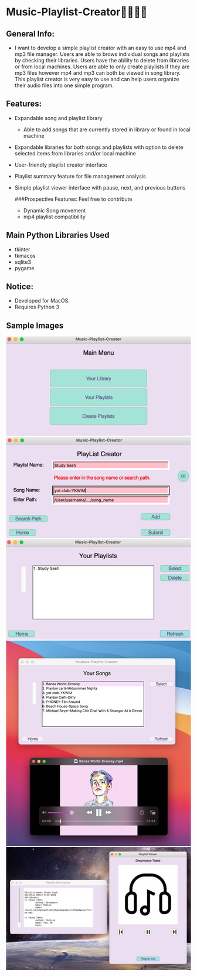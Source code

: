 # Music-Playlist-Creator🎷🎸🎶🎵

## General Info:
* I want to develop a simple playlist creator with an easy to use mp4 and mp3 file manager. 
  Users are able to brows individual songs and playlists by checking their libraries. Users have the ability to delete from libraries or from local machines. 
  Users are able to only create playlists if they are mp3 files however mp4 and mp3 can both be viewed in song library. This playlist creator is very easy to use and can
  help users organize their audio files into one simple program. 

## Features:
* Expandable song and playlist library
  * Able to add songs that are currently stored in library or found in local machine

* Expandable libraries for both songs and playlists with option to delete selected items from libraries and/or local machine
* User-friendly playlist creator interface
* Playlist summary feature for file management analysis
* Simple playlist viewer interface with pause, next, and previous buttons
  
  ###Prospective Features: Feel free to contribute 
  * Dynamic Song movement
  * mp4 playlist compatibility 

## Main Python Libraries Used
* tkinter
* tkmacos
* sqlite3
* pygame

## Notice:
* Developed for MacOS.
* Requires Python 3


## Sample Images
![](git_images/menu.png)
![](git_images/pl_creator.png)
![](git_images/playlist_lib.png)
![](git_images/song_lib.png)
![](git_images/pl_viewer.png)

